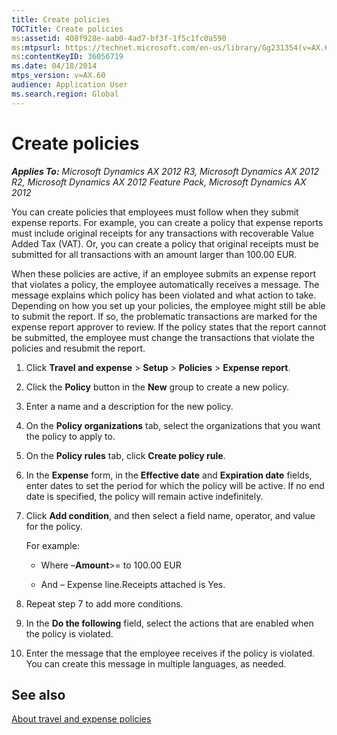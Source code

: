 ```yaml
---
title: Create policies
TOCTitle: Create policies
ms:assetid: 408f928e-aab0-4ad7-bf3f-1f5c1fc0a590
ms:mtpsurl: https://technet.microsoft.com/en-us/library/Gg231354(v=AX.60)
ms:contentKeyID: 36056719
ms.date: 04/18/2014
mtps_version: v=AX.60
audience: Application User
ms.search.region: Global
---
```


# Create policies 


_**Applies To:** Microsoft Dynamics AX 2012 R3, Microsoft Dynamics AX 2012 R2, Microsoft Dynamics AX 2012 Feature Pack, Microsoft Dynamics AX 2012_

You can create policies that employees must follow when they submit expense reports. For example, you can create a policy that expense reports must include original receipts for any transactions with recoverable Value Added Tax (VAT). Or, you can create a policy that original receipts must be submitted for all transactions with an amount larger than 100.00 EUR.

When these policies are active, if an employee submits an expense report that violates a policy, the employee automatically receives a message. The message explains which policy has been violated and what action to take. Depending on how you set up your policies, the employee might still be able to submit the report. If so, the problematic transactions are marked for the expense report approver to review. If the policy states that the report cannot be submitted, the employee must change the transactions that violate the policies and resubmit the report.

1.  Click **Travel and expense** \> **Setup** \> **Policies** \> **Expense report**.

2.  Click the **Policy** button in the **New** group to create a new policy.

3.  Enter a name and a description for the new policy.

4.  On the **Policy organizations** tab, select the organizations that you want the policy to apply to.

5.  On the **Policy rules** tab, click **Create policy rule**.

6.  In the **Expense** form, in the **Effective date** and **Expiration date** fields, enter dates to set the period for which the policy will be active. If no end date is specified, the policy will remain active indefinitely.

7.  Click **Add condition**, and then select a field name, operator, and value for the policy.
    
    For example:
    
      - Where –**Amount**\>= to 100.00 EUR
    
      - And – Expense line.Receipts attached is Yes.

8.  Repeat step 7 to add more conditions.

9.  In the **Do the following** field, select the actions that are enabled when the policy is violated.

10. Enter the message that the employee receives if the policy is violated. You can create this message in multiple languages, as needed.

## See also

[About travel and expense policies](about-travel-and-expense-policies.md)

  


